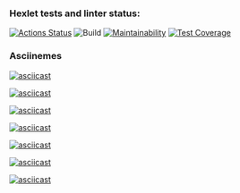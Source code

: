 ### Hexlet tests and linter status:
[![Actions Status](https://github.com/ramzesnic/java-project-lvl2/workflows/hexlet-check/badge.svg)](https://github.com/ramzesnic/java-project-lvl2/actions)
![Build](https://github.com/ramzesnic/java-project-lvl2/actions/workflows/build.yml/badge.svg)
[![Maintainability](https://api.codeclimate.com/v1/badges/0b6383d2d52d59bc6482/maintainability)](https://codeclimate.com/github/ramzesnic/java-project-lvl2/maintainability)
[![Test Coverage](https://api.codeclimate.com/v1/badges/0b6383d2d52d59bc6482/test_coverage)](https://codeclimate.com/github/ramzesnic/java-project-lvl2/test_coverage)

### Asciinemes
[![asciicast](https://asciinema.org/a/8Bid41pqVtArMj24kFpuleWrY.svg)](https://asciinema.org/a/8Bid41pqVtArMj24kFpuleWrY)

[![asciicast](https://asciinema.org/a/BBEdVPGlGEWUIQVzekahtcOe9.svg)](https://asciinema.org/a/BBEdVPGlGEWUIQVzekahtcOe9)

[![asciicast](https://asciinema.org/a/QaBJORtQ4a2O167WglArRJEz9.svg)](https://asciinema.org/a/QaBJORtQ4a2O167WglArRJEz9)

[![asciicast](https://asciinema.org/a/Uspaxuo2XxRTotNLXpSG8dmVC.svg)](https://asciinema.org/a/Uspaxuo2XxRTotNLXpSG8dmVC)

[![asciicast](https://asciinema.org/a/WDRQGElIS2znYmtA04NSwBpTK.svg)](https://asciinema.org/a/WDRQGElIS2znYmtA04NSwBpTK)

[![asciicast](https://asciinema.org/a/3L7URaXhlIdQgMdnwLdjPop60.svg)](https://asciinema.org/a/3L7URaXhlIdQgMdnwLdjPop60)

[![asciicast](https://asciinema.org/a/r44FgcPYHbaXV6B8QLKdA5lAJ.svg)](https://asciinema.org/a/r44FgcPYHbaXV6B8QLKdA5lAJ)

